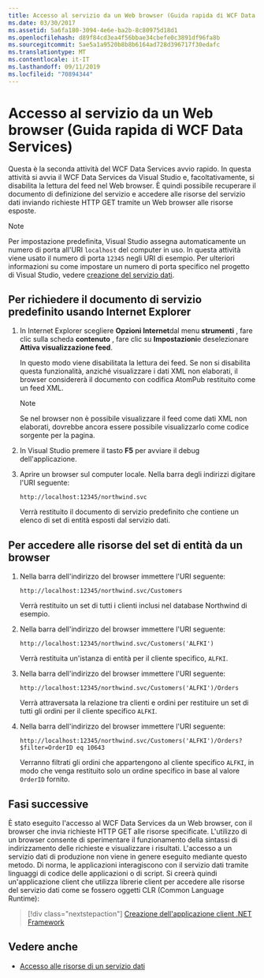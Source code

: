```yaml
---
title: Accesso al servizio da un Web browser (Guida rapida di WCF Data Services)
ms.date: 03/30/2017
ms.assetid: 5a6fa180-3094-4e6e-ba2b-8c80975d18d1
ms.openlocfilehash: d89f84cd3ea4f56bbae34cbefe0c3891df96fa8b
ms.sourcegitcommit: 5ae5a1a9520b8b8b6164ad728d396717f30edafc
ms.translationtype: MT
ms.contentlocale: it-IT
ms.lasthandoff: 09/11/2019
ms.locfileid: "70894344"
---
```

# <a name="accessing-the-service-from-a-web-browser-wcf-data-services-quickstart"></a>Accesso al servizio da un Web browser (Guida rapida di WCF Data Services)

Questa è la seconda attività del WCF Data Services avvio rapido. In questa attività si avvia il WCF Data Services da Visual Studio e, facoltativamente, si disabilita la lettura del feed nel Web browser. È quindi possibile recuperare il documento di definizione del servizio e accedere alle risorse del servizio dati inviando richieste HTTP GET tramite un Web browser alle risorse esposte.

> [!NOTE]
> Per impostazione predefinita, Visual Studio assegna automaticamente un numero di porta all'URI `localhost` del computer in uso. In questa attività viene usato il numero di porta `12345` negli URI di esempio. Per ulteriori informazioni su come impostare un numero di porta specifico nel progetto di Visual Studio, vedere [creazione del servizio dati](creating-the-data-service.md).

## <a name="to-request-the-default-service-document-by-using-internet-explorer"></a>Per richiedere il documento di servizio predefinito usando Internet Explorer

1. In Internet Explorer scegliere **Opzioni Internet**dal menu **strumenti** , fare clic sulla scheda **contenuto** , fare clic su **Impostazioni**e deselezionare **Attiva visualizzazione feed**.

     In questo modo viene disabilitata la lettura dei feed. Se non si disabilita questa funzionalità, anziché visualizzare i dati XML non elaborati, il browser considererà il documento con codifica AtomPub restituito come un feed XML.

    > [!NOTE]
    > Se nel browser non è possibile visualizzare il feed come dati XML non elaborati, dovrebbe ancora essere possibile visualizzarlo come codice sorgente per la pagina.

2. In Visual Studio premere il tasto **F5** per avviare il debug dell'applicazione.

3. Aprire un browser sul computer locale. Nella barra degli indirizzi digitare l'URI seguente:

    ```http
    http://localhost:12345/northwind.svc
    ```

     Verrà restituito il documento di servizio predefinito che contiene un elenco di set di entità esposti dal servizio dati.

## <a name="to-access-entity-set-resources-from-a-web-browser"></a>Per accedere alle risorse del set di entità da un browser

1. Nella barra dell'indirizzo del browser immettere l'URI seguente:

    ```http
    http://localhost:12345/northwind.svc/Customers
    ```

     Verrà restituito un set di tutti i clienti inclusi nel database Northwind di esempio.

2. Nella barra dell'indirizzo del browser immettere l'URI seguente:

    ```http
    http://localhost:12345/northwind.svc/Customers('ALFKI')
    ```

     Verrà restituita un'istanza di entità per il cliente specifico, `ALFKI`.

3. Nella barra dell'indirizzo del browser immettere l'URI seguente:

    ```http
    http://localhost:12345/northwind.svc/Customers('ALFKI')/Orders
    ```

     Verrà attraversata la relazione tra clienti e ordini per restituire un set di tutti gli ordini per il cliente specifico `ALFKI`.

4. Nella barra dell'indirizzo del browser immettere l'URI seguente:

    ```http
    http://localhost:12345/northwind.svc/Customers('ALFKI')/Orders?$filter=OrderID eq 10643
    ```

     Verranno filtrati gli ordini che appartengono al cliente specifico `ALFKI`, in modo che venga restituito solo un ordine specifico in base al valore `OrderID` fornito.

## <a name="next-steps"></a>Fasi successive

È stato eseguito l'accesso al WCF Data Services da un Web browser, con il browser che invia richieste HTTP GET alle risorse specificate. L'utilizzo di un browser consente di sperimentare il funzionamento della sintassi di indirizzamento delle richieste e visualizzare i risultati. L'accesso a un servizio dati di produzione non viene in genere eseguito mediante questo metodo. Di norma, le applicazioni interagiscono con il servizio dati tramite linguaggi di codice delle applicazioni o di script. Si creerà quindi un'applicazione client che utilizza librerie client per accedere alle risorse del servizio dati come se fossero oggetti CLR (Common Language Runtime):

> [!div class="nextstepaction"]
> [Creazione dell'applicazione client .NET Framework](creating-the-dotnet-client-application-wcf-data-services-quickstart.md)

## <a name="see-also"></a>Vedere anche

- [Accesso alle risorse di un servizio dati](accessing-data-service-resources-wcf-data-services.md)

